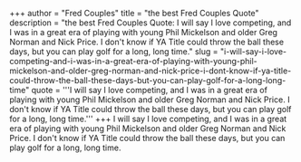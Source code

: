 +++
author = "Fred Couples"
title = "the best Fred Couples Quote"
description = "the best Fred Couples Quote: I will say I love competing, and I was in a great era of playing with young Phil Mickelson and older Greg Norman and Nick Price. I don't know if YA Title could throw the ball these days, but you can play golf for a long, long time."
slug = "i-will-say-i-love-competing-and-i-was-in-a-great-era-of-playing-with-young-phil-mickelson-and-older-greg-norman-and-nick-price-i-dont-know-if-ya-title-could-throw-the-ball-these-days-but-you-can-play-golf-for-a-long-long-time"
quote = '''I will say I love competing, and I was in a great era of playing with young Phil Mickelson and older Greg Norman and Nick Price. I don't know if YA Title could throw the ball these days, but you can play golf for a long, long time.'''
+++
I will say I love competing, and I was in a great era of playing with young Phil Mickelson and older Greg Norman and Nick Price. I don't know if YA Title could throw the ball these days, but you can play golf for a long, long time.
